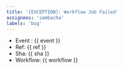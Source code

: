 ```yaml
---
title: '[EXCEPTION]: Workflow Job Failed'
assignees: 'sambacha'
labels: 'bug'
---
```


- Event : {{ event }}
- Ref: {{ ref }}
- Sha: {{ sha }}
- Workflow: {{ workflow }}
